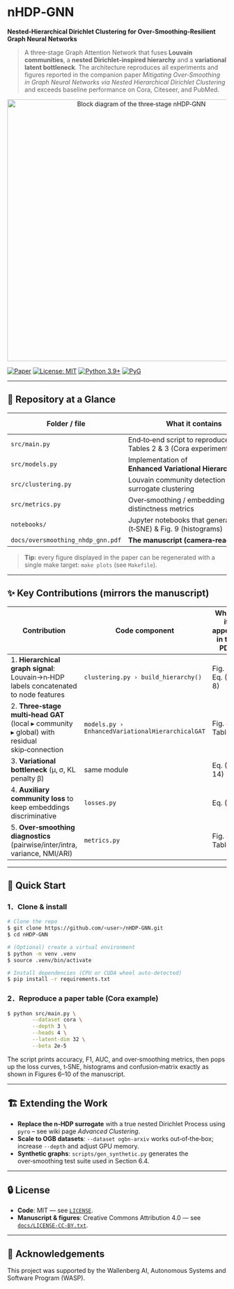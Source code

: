 <!-- -------------------------------------------------------------------- -->

<!--  README.md — nHDP‑GNN                                               -->

<!--  Compatible with the manuscript: “Mitigating Over‑Smoothing in      -->

<!--  Graph Neural Networks via Nested Hierarchical Dirichlet Clustering”-->

<!-- -------------------------------------------------------------------- -->

# nHDP‑GNN

**Nested‑Hierarchical Dirichlet Clustering for Over‑Smoothing‑Resilient Graph Neural Networks**

> A three‑stage Graph Attention Network that fuses **Louvain communities**, a **nested Dirichlet‑inspired hierarchy** and a **variational latent bottleneck**.  The architecture reproduces all experiments and figures reported in the companion paper *Mitigating Over‑Smoothing in Graph Neural Networks via Nested Hierarchical Dirichlet Clustering* and exceeds baseline performance on Cora, Citeseer, and PubMed.

<p align="center">
  <img src="docs/architecture.svg" width="600" alt="Block diagram of the three‑stage nHDP‑GNN"/>
</p>

[![Paper](https://img.shields.io/badge/Paper-PDF-blue)](docs/oversmoothing_nhdp_gnn.pdf)
[![License: MIT](https://img.shields.io/badge/License-MIT-blue.svg)](LICENSE)
[![Python 3.9+](https://img.shields.io/badge/python-3.9%2B-green.svg)](https://www.python.org/)
[![PyG](https://img.shields.io/badge/PyTorch%20Geometric-2.x-orange)](https://pytorch-geometric.readthedocs.io/)

---

## 📰  Repository at a Glance

| Folder / file                     | What it contains                                                     | Related paper section |
| --------------------------------- | -------------------------------------------------------------------- | --------------------- |
| `src/main.py`                     | End‑to‑end script to reproduce Tables 2 & 3 (Cora experiments)       | § 5.1, § 6.1          |
| `src/models.py`                   | Implementation of **Enhanced Variational Hierarchical GAT**          | § 4 (Model)           |
| `src/clustering.py`               | Louvain community detection + n‑HDP surrogate clustering             | § 3 (Pre‑processing)  |
| `src/metrics.py`                  | Over‑smoothing / embedding distinctness metrics                      | § 6.3                 |
| `notebooks/`                      | Jupyter notebooks that generate Fig. 7 (t‑SNE) & Fig. 9 (histograms) | Figures 7‑10          |
| `docs/oversmoothing_nhdp_gnn.pdf` | **The manuscript (camera‑ready)**                                    | —                     |

> **Tip:** every figure displayed in the paper can be regenerated with a single make target: `make plots` (see `Makefile`).

---

## ✨  Key Contributions (mirrors the manuscript)

| Contribution                                                                                 | Code component                                   | Where it appears in the PDF |
| -------------------------------------------------------------------------------------------- | ------------------------------------------------ | --------------------------- |
| 1. **Hierarchical graph signal**: Louvain→n‑HDP labels concatenated to node features         | `clustering.py › build_hierarchy()`              | Fig. 3, Eq. (5–8)           |
| 2. **Three‑stage multi‑head GAT** (local ▸ community ▸ global) with residual skip‑connection | `models.py › EnhancedVariationalHierarchicalGAT` | Fig. 4, Table 1             |
| 3. **Variational bottleneck** (μ, σ, KL penalty β)                                           | same module                                      | Eq. (12–14)                 |
| 4. **Auxiliary community loss** to keep embeddings discriminative                            | `losses.py`                                      | Eq. (15)                    |
| 5. **Over‑smoothing diagnostics** (pairwise/inter/intra, variance, NMI/ARI)                  | `metrics.py`                                     | Fig. 8, Table 4             |

---

## 🚀  Quick Start

### 1．Clone & install

```bash
# Clone the repo
$ git clone https://github.com/<user>/nHDP‑GNN.git
$ cd nHDP‑GNN

# (Optional) create a virtual environment
$ python -m venv .venv
$ source .venv/bin/activate

# Install dependencies (CPU or CUDA wheel auto‑detected)
$ pip install -r requirements.txt
```

### 2．Reproduce a paper table (Cora example)

```bash
$ python src/main.py \
        --dataset cora \
        --depth 3 \
        --heads 4 \
        --latent-dim 32 \
        --beta 2e-5
```

The script prints accuracy, F1, AUC, and over‑smoothing metrics, then pops up the loss curves, t‑SNE, histograms and confusion‑matrix exactly as shown in Figures 6–10 of the manuscript.

---

## 🏗️  Extending the Work

* **Replace the n‑HDP surrogate** with a true nested Dirichlet Process using `pyro` – see wiki page *Advanced Clustering*.
* **Scale to OGB datasets**: `--dataset ogbn-arxiv` works out‑of‑the‑box; increase `--depth` and adjust GPU memory.
* **Synthetic graphs**: `scripts/gen_synthetic.py` generates the over‑smoothing test suite used in Section 6.4.

---

## 🔒  License

* **Code**: MIT — see [`LICENSE`](LICENSE).
* **Manuscript & figures**: Creative Commons Attribution 4.0 — see [`docs/LICENSE-CC-BY.txt`](docs/LICENSE-CC-BY.txt).

---

## 🙏  Acknowledgements

This project was supported by the Wallenberg AI, Autonomous Systems and Software Program (WASP).
